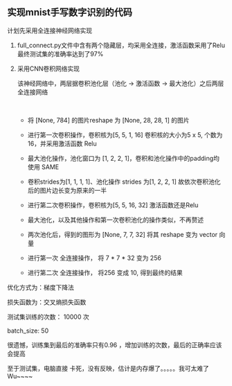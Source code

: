 ## 实现mnist手写数字识别的代码

计划先采用全连接神经网络实现

1. full_connect.py文件中含有两个隐藏层，均采用全连接，激活函数采用了Relu
   最终测试集的准确率达到了97%



2. 采用CNN卷积网络实现

   该神经网络中，两层据卷积池化层（池化 -> 激活函数 -> 最大池化）之后两层全连接网络

   ​	

   - 将 [None, 784] 的图片reshape 为 [None, 28, 28, 1] 的图片

   - 进行第一次卷积操作，卷积核为[5, 5, 1, 16] 卷积核的大小为5 x 5, 个数为16，并采用激活函数  Relu
   - 最大池化操作，池化窗口为 [1, 2, 2, 1]，卷积和池化操作中的padding均使用 SAME
   - 卷积strides为[1, 1, 1, 1]、池化操作 strides 为[1, 2, 2, 1] 故依次卷积池化后的图片边长变为原来的一半
   - 进行第二次卷积操作，卷积核为[5, 5, 16, 32] 激活函数还是Relu
   - 最大池化，以及其他操作和第一次卷积池化的操作类似，不再赘述
   - 两次池化后，得到的图形为 [None, 7, 7, 32] 将其 reshape 变为 vector 向量
   - 进行第一次 全连接操作， 将 7 * 7 * 32 变为 256
   - 进行第二次 全连接操作， 将256 变成 10, 得到最终的结果



优化方式为：梯度下降法

损失函数为：交叉熵损失函数

测试集训练的次数： 10000 次

batch_size: 50



很遗憾，训练集到最后的准确率只有0.96 ，增加训练的次数，最后的正确率应该会提高

至于测试集，电脑直接 卡死，没有反映，估计是内存爆了。。。。。我可太难了Wu~~~~